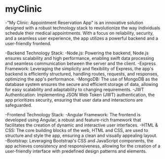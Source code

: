 # myClinic
-"My Clinic: Appointment Reservation App" is an innovative solution designed with a robust technology stack to revolutionize the way individuals schedule their medical appointments. With a focus on reliability, security, and a seamless user experience, the app utilizes a powerful backend and a user-friendly frontend.

-Backend Technology Stack:
-Node.js: Powering the backend, Node.js ensures scalability and high performance, enabling swift data processing and seamless communication between the server and the client.
-Express Framework: Leveraging the simplicity and flexibility of Express, the app's backend is efficiently structured, handling routes, requests, and responses, optimizing the app's performance.
-MongoDB: The use of MongoDB as the database system ensures the secure and efficient storage of data, allowing for easy scalability and adaptability to changing requirements.
-JWT Authentication: Implementing JSON Web Token (JWT) authentication, the app prioritizes security, ensuring that user data and interactions are safeguarded.

-Frontend Technology Stack:
-Angular Framework: The frontend is developed using Angular, a robust and feature-rich framework that facilitates the creation of dynamic and interactive user interfaces.
-HTML & CSS: The core building blocks of the web, HTML and CSS, are used to structure and style the app, ensuring a clean and visually appealing layout.
-Bootstrap: Leveraging Bootstrap's CSS and JavaScript components, the app achieves consistency and responsiveness, 
allowing for the creation of a user-friendly interface with predefined design patterns and elements.
